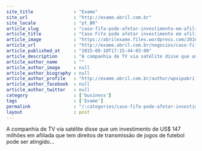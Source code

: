 ```yaml
---
site_title               : "Exame"
site_url                 : "http://exame.abril.com.br"
site_locale              : "pt_BR"
article_slug             : "caso-fifa-pode-afetar-investimento-em-afiliada-da-directv"
article_title            : "Caso Fifa pode afetar investimento em afiliada da DirecTV"
article_image            : "https://abrilexame.files.wordpress.com/2016/09/size_960_16_9_directv11.jpg?quality=70&strip=all&w=960"
article_url              : "http://exame.abril.com.br/negocios/caso-fifa-pode-afetar-investimento-em-afiliada-da-directv/"
article_published_at     : "2015-08-10T17:15:44-03:00"
article_description      : "A companhia de TV via satélite disse que um investimento de US$ 147 milhões em afiliada que tem direitos de transmissão de jogos de futebol pode ser atingido..."
article_author_name      : ""
article_author_image     : null
article_author_biography : null
article_author_profile   : "http://exame.abril.com.br/author/wpvipabril/"
article_author_facebook  : null
article_author_twitter   : null
category                 : ['business']
tags                     : ['Exame']
permalink                : "/:categories/caso-fifa-pode-afetar-investimento-em-afiliada-da-directv/"
layout                   : post
---
```


A companhia de TV via satélite disse que um investimento de US$ 147 milhões em afiliada que tem direitos de transmissão de jogos de futebol pode ser atingido...
